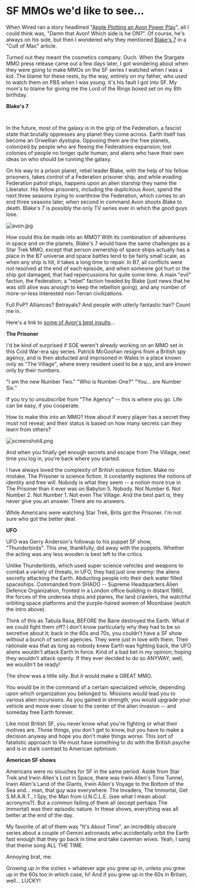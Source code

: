 # SF MMOs we'd like to see...

When Wired ran a story headlined "[Apple Plotting an Avon Power Play](http://www.wired.com/gadgets/mac/commentary/cultofmac/2008/01/cultofmac_0109)", all I could think was, "Damn that Avon! Which side is he ON?". Of course, he's always on *his* side, but then I wondered why they mentioned [Blake's 7](http://en.wikipedia.org/wiki/Blake%27s_7) in a "Cult of Mac" article. 

Turned out they meant the cosmetics company. Ouch. When the Stargate MMO press release came out a few days later, I got wondering about when they were going to make MMOs on the SF series I watched when *I* was a kid. The blame for these rests, by the way, entirely on my father, who used to watch them on PBS when I was young. It's his fault I got into SF. My mom's to blame for giving me the Lord of the Rings boxed set on my 8th birthday. 

**Blake's 7**

`
`

In the future, most of the galaxy is in the grip of the Federation, a fascist state that brutally oppresses any planet they come across. Earth itself has become an Orwellian dystopia. Opposing them are the free planets, colonized by people who are fleeing the Federations expansion; lost colonies of people no longer quite human; and aliens who have their own ideas on who should be running the galaxy.

On his way to a prison planet, rebel leader Blake, with the help of his fellow prisoners, takes control of a Federation prisoner ship, and while evading Federation patrol ships, happens upon an alien starship they name the Liberator. His fellow prisoners, including the duplicitous Avon, spend the next three seasons trying to overthrow the Federation, which comes to an end three seasons later, when second in command Avon shoots Blake to death. Blake's 7 is possibly the only TV series ever in which the good guys lose.

![avon.jpg](http://westkarana.com/wp-content/uploads/2008/01/avon.jpg)

How could this be made into an MMO? With its combination of adventures in space and on the planets, Blake's 7 would have the same challenges as a Star Trek MMO, except that person ownership of space ships actually has a place in the B7 universe and space battles tend to be fairly small scale, as when any ship is hit, it takes a long time to repair. In B7, all conflicts were *not* resolved at the end of each episode, and when someone got hurt or the ship got damaged, that had repercussions for quite some time. A main "evil" faction, the Federation; a "rebel" faction headed by Blake (just news that he was still alive was anough to keep the rebellion going), and any number of more-or-less interested non-Terran civilizations.

Full PvP? Alliances? Betrayals? And people with utterly fantastic hair? Count me in.

Here's a link to [some of Avon's best insults](http://youtube.com/watch?v=SWHLU8fwi80)...


**The Prisoner**



I'd be kind of surprised if SOE weren't already working on an MMO set in this Cold War-era spy series. Patrick McGoohan resigns from a British spy agency, and is then abducted and imprisoned in Wales in a place known only as "The Village", where every resident used to be a spy, and are known only by their numbers.

"I am the new Number Two." "Who is Number One?" "You... are Number Six."

If you try to unsubscribe from "The Agency" -- this is where you go. Life can be easy, if you cooperate.

How to make this into an MMO? How about if every player has a secret they must not reveal; and their status is based on how many secrets can they learn from others?

![screenshot4.png](http://westkarana.com/wp-content/uploads/2008/01/screenshot4.png)

And when you finally get enough secrets and escape from The Village, next time you log in, you're back where you started.

I have always loved the complexity of British science fiction. Make no mistake, The Prisoner is science fiction. It constantly explores the notions of identity and free will. Nobody is what they seem -- a notion more true in The Prisoner than it ever was on Babylon 5. Nobody. Not Number 6. Not Number 2. Not Number 1. Not even The Village. And the best part is, they never give you an answer. There are no answers.

While Americans were watching Star Trek, Brits got the Prisoner. I'm not sure who got the better deal.

**UFO**



UFO was Gerry Anderson's followup to his puppet SF show, "Thunderbirds". This one, thankfully, did away with the puppets. Whether the acting was any less wooden is best left to the critics.

Unlike Thunderbirds, which used super science vehicles and weapons to combat a variety of threats, in UFO, they had just one enemy: the aliens secretly attacking the Earth. Abducting people into their dark water filled spaceships. Commanded from SHADO -- Supreme Headquarters Alien Defence Organization, fronted in a London office building in distant 1980, the forces of the undersea ships and planes, the land crawlers, the watchful orbiting space platforms and the purple-haired women of Moonbase (watch the intro above).

Think of this as Tabula Rasa, BEFORE the Bane destroyed the Earth. What if we could fight them off? I don't know particularly why they had to be so secretive about it; back in the 60s and 70s, you couldn't have a SF show without a bunch of secret agencies. They were just in love with them. Their rationale was that as long as nobody knew Earth was fighting back, the UFO aliens wouldn't attack Earth in force. Kind of a bad bet in my opinion; hoping they wouldn't attack openly. If they ever decided to do so ANYWAY, well, we wouldn't be ready!

The show was a little silly. But it would make a GREAT MMO.

You would be in the command of a certain specialized vehicle, depending upon which organization you belonged to. Missions would lead you to various alien incursions. As you gained in strength, you would upgrade your vehicle and move ever closer to the center of the alien invasion -- and someday free Earth forever.

Like most British SF, you never know what you're fighting or what their motives are. Those things, you don't get to know, but you have to make a decision anyway and hope you don't make things worse. This sort of fatalistic approach to life must have something to do with the British psyche and is in stark contrast to American optimism.

**American SF shows**

Americans were no slouches for SF in the same period. Aside from Star Trek and Irwin Allen's Lost in Space, there was Irwin Allen's Time Tunnel, Irwin Allen's Land of the Giants, Irwin Allen's Voyage to the Bottom of the Sea and... man, that guy was everywhere. The Invaders, The Immortal, Get S.M.A.R.T., I Spy, the Man from U.N.C.L.E. (see what I mean about acronyms?). But a common failing of them all (except perhaps The Immortal) was their episodic nature. In these shows, everything was all better at the end of the day.



My favorite of all of them was "It's About Time", an incredibly obscure series about a couple of Gemini astronauts who accidentally orbit the Earth fast enough that they go back in time and take caveman wives. Yeah, I sang that theme song ALL THE TIME.

Annoying brat, me.

Growing up in the sixties > whatever age you grew up in, unless you grew up in the 60s too in which case, hi! And if you grew up in the 60s in Britain, well... LUCKY!


